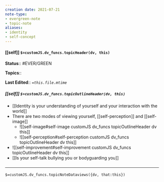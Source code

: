 ```yaml
---
creation date: 2021-07-21
note-type: 
- evergreen-note
- topic-note
aliases:
- identity
- self-concept
---
```

 
#### [[self]] `$=customJS.dv_funcs.topicHeader(dv, this)`


**Status**:: #EVER/GREEN  

**Topics**::   

**Last Edited**:: *`=this.file.mtime`*

##### [[self]] `$=customJS.dv_funcs.topicOutlineHeader(dv, this)`
- [[Identity is your understanding of yourself and your interaction with the world]]
- There are two modes of viewing yourself, [[self-perception]] and [[self-image]]
	- ![[self-image#self-image customJS dv_funcs topicOutlineHeader dv this]]
	- ![[self-perception#self-perception customJS dv_funcs topicOutlineHeader dv this]]
- ![[self-improvement#self-improvement customJS dv_funcs topicOutlineHeader dv this]]
- [[Is your self-talk bullying you or bodyguarding you]]

### <hr class="dataviews"/>

`$=customJS.dv_funcs.topicNoteDataviews({dv, that:this})`